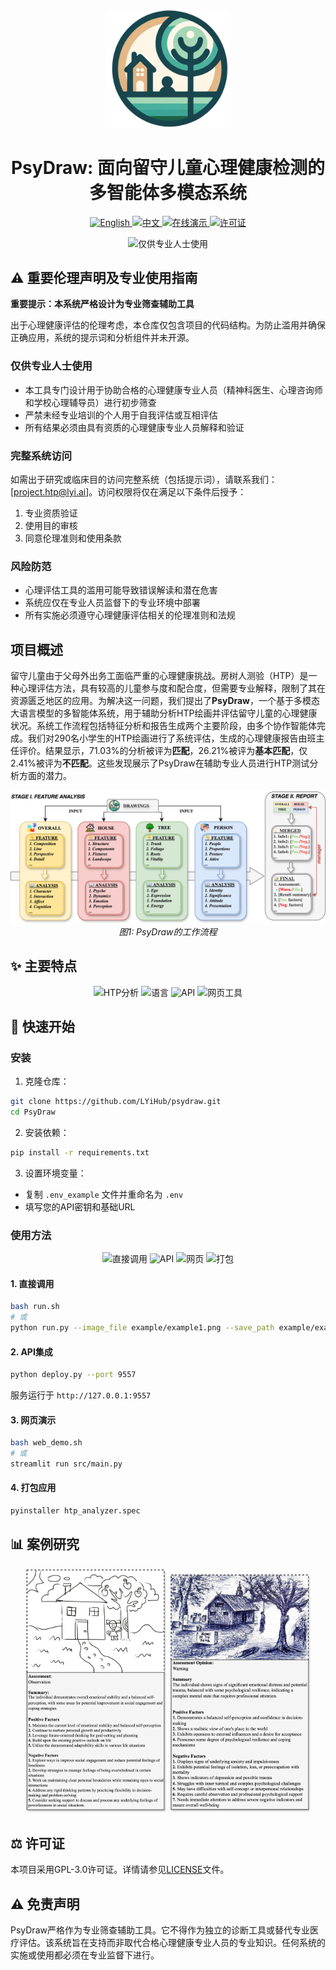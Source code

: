 <p align="center">
  <img src="assets/logo2.png" alt="PsyDraw Logo" width="200"/>
</p>

<h1 align="center">PsyDraw: 面向留守儿童心理健康检测的多智能体多模态系统</h1>

<p align="center">
  <a href="README.md">
    <img src="https://img.shields.io/badge/Language-English-blue?style=for-the-badge" alt="English">
  </a>
  <a href="README_CN.md">
    <img src="https://img.shields.io/badge/语言-中文-blue?style=for-the-badge" alt="中文">
  </a>
  <a href="https://psysraw.zeabur.app/HTP_Test">
    <img src="https://img.shields.io/badge/演示-在线网站-blue?style=for-the-badge" alt="在线演示">
  </a>
  <a href="LICENSE">
    <img src="https://img.shields.io/badge/许可证-GPL%203.0-green?style=for-the-badge" alt="许可证">
  </a>
</p>

<p align="center">
  <img src="https://img.shields.io/badge/⚠️%20仅供专业人士使用-FF0000?style=for-the-badge" alt="仅供专业人士使用">
</p>

## ⚠️ 重要伦理声明及专业使用指南

**重要提示：本系统严格设计为专业筛查辅助工具**

出于心理健康评估的伦理考虑，本仓库仅包含项目的代码结构。为防止滥用并确保正确应用，系统的提示词和分析组件并未开源。

### 仅供专业人士使用
- 本工具专门设计用于协助合格的心理健康专业人员（精神科医生、心理咨询师和学校心理辅导员）进行初步筛查
- 严禁未经专业培训的个人用于自我评估或互相评估
- 所有结果必须由具有资质的心理健康专业人员解释和验证

### 完整系统访问
如需出于研究或临床目的访问完整系统（包括提示词），请联系我们：[project.htp@lyi.ai]。访问权限将仅在满足以下条件后授予：
1. 专业资质验证
2. 使用目的审核
3. 同意伦理准则和使用条款

### 风险防范
- 心理评估工具的滥用可能导致错误解读和潜在危害
- 系统应仅在专业人员监督下的专业环境中部署
- 所有实施必须遵守心理健康评估相关的伦理准则和法规

## 项目概述
留守儿童由于父母外出务工面临严重的心理健康挑战。房树人测验（HTP）是一种心理评估方法，具有较高的儿童参与度和配合度，但需要专业解释，限制了其在资源匮乏地区的应用。为解决这一问题，我们提出了**PsyDraw**，一个基于多模态大语言模型的多智能体系统，用于辅助分析HTP绘画并评估留守儿童的心理健康状况。系统工作流程包括特征分析和报告生成两个主要阶段，由多个协作智能体完成。我们对290名小学生的HTP绘画进行了系统评估，生成的心理健康报告由班主任评价。结果显示，71.03%的分析被评为**匹配**，26.21%被评为**基本匹配**，仅2.41%被评为**不匹配**。这些发现展示了PsyDraw在辅助专业人员进行HTP测试分析方面的潜力。

<p align="center">
  <img src="assets/workflow.png" alt="PsyDraw工作流程"/>
  <br>
  <em>图1: PsyDraw的工作流程</em>
</p>

## ✨ 主要特点

<p align="center">
  <img src="https://img.shields.io/badge/HTP分析-专业级辅助-blue?style=for-the-badge" alt="HTP分析">
  <img src="https://img.shields.io/badge/语言支持-EN%20%7C%20中文-blue?style=for-the-badge" alt="语言">
  <img src="https://img.shields.io/badge/API-专业医疗集成-blue?style=for-the-badge" alt="API">
  <img src="https://img.shields.io/badge/网页工具-专业监督评估-blue?style=for-the-badge" alt="网页工具">
</p>

## 🚀 快速开始

### 安装

1. 克隆仓库：
```bash
git clone https://github.com/LYiHub/psydraw.git
cd PsyDraw
```

2. 安装依赖：
```bash
pip install -r requirements.txt
```

3. 设置环境变量：
- 复制 `.env_example` 文件并重命名为 `.env`
- 填写您的API密钥和基础URL

### 使用方法

<p align="center">
  <img src="https://img.shields.io/badge/1-直接调用-orange?style=for-the-badge" alt="直接调用">
  <img src="https://img.shields.io/badge/2-API集成-orange?style=for-the-badge" alt="API">
  <img src="https://img.shields.io/badge/3-网页演示-orange?style=for-the-badge" alt="网页">
  <img src="https://img.shields.io/badge/4-打包应用-orange?style=for-the-badge" alt="打包">
</p>

#### 1. 直接调用
```bash
bash run.sh
# 或
python run.py --image_file example/example1.png --save_path example/example1_result.json --language zh
```

#### 2. API集成
```bash
python deploy.py --port 9557
```
服务运行于 `http://127.0.0.1:9557`

#### 3. 网页演示
```bash
bash web_demo.sh
# 或
streamlit run src/main.py
```

#### 4. 打包应用
```bash
pyinstaller htp_analyzer.spec
```

## 📊 案例研究
<p align="center">
  <img src="assets/case_study1.png" width="45%" />
  <img src="assets/case_study2.png" width="45%" /> 
</p>

## ⚖️ 许可证

本项目采用GPL-3.0许可证。详情请参见[LICENSE](LICENSE)文件。

## ⚠️ 免责声明

PsyDraw严格作为专业筛查辅助工具。它不得作为独立的诊断工具或替代专业医疗评估。该系统旨在支持而非取代合格心理健康专业人员的专业知识。任何系统的实施或使用都必须在专业监督下进行。 